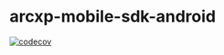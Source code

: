 # arcxp-mobile-sdk-android
[![codecov](https://codecov.io/gh/WPMedia/arcxp-mobile-sdk-android/branch/develop/graph/badge.svg?token=YJYTES3CP6)](https://codecov.io/gh/WPMedia/arcxp-mobile-sdk-android)